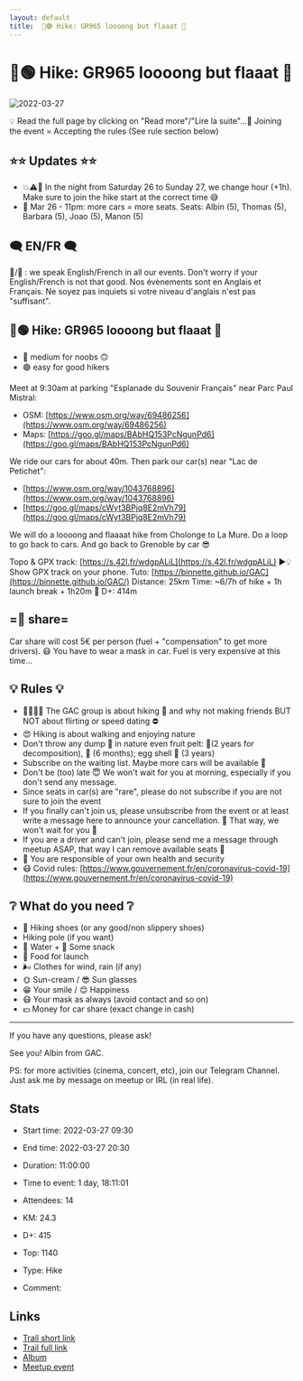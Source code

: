 ```yaml
---
layout: default
title:  🥾🟢 Hike: GR965 loooong but flaaat 🤤
---
```


#  🥾🟢 Hike: GR965 loooong but flaaat 🤤

![2022-03-27](/Stats/img/orig/2022-03-27.jpg)

💡 Read the full page by clicking on "Read more"/"Lire la suite"...💜
Joining the event = Accepting the rules (See rule section below)

## ⭐⭐ Updates ⭐⭐

* 💥⚠🔺 In the night from Saturday 26 to Sunday 27, we change hour (+1h). Make sure to join the hike start at the correct time 😅
* 📅 Mar 26 - 11pm: more cars = more seats. Seats: Albin (5), Thomas (5), Barbara (5), Joao (5), Manon (5)

## 🗨️ EN/FR 🗨️
🦅/🐓 : we speak English/French in all our events. Don't worry if your English/French is not that good. Nos évènements sont en Anglais et Français. Ne soyez pas inquiets si votre niveau d'anglais n'est pas "suffisant".

## 🥾🟢 Hike: GR965 loooong but flaaat 🤤

* 🔵 medium for noobs 🙃
* 🟢 easy for good hikers

Meet at 9:30am at parking "Esplanade du Souvenir Français" near Parc Paul Mistral:

* OSM: [https://www.osm.org/way/69486256](https://www.osm.org/way/69486256)
* Maps: [https://goo.gl/maps/BAbHQ153PcNgunPd6](https://goo.gl/maps/BAbHQ153PcNgunPd6)

We ride our cars for about 40m. Then park our car(s) near "Lac de Petichet":

* [https://www.osm.org/way/1043768896](https://www.osm.org/way/1043768896)
* [https://goo.gl/maps/cWyt3BPjq8E2mVh79](https://goo.gl/maps/cWyt3BPjq8E2mVh79)

We will do a loooong and flaaaat hike from Cholonge to La Mure. Do a loop to go back to cars. And go back to Grenoble by car 😎

Topo & GPX track: [https://s.42l.fr/wdgpALiL](https://s.42l.fr/wdgpALiL)
▶💡 Show GPX track on your phone. Tuto: [https://binnette.github.io/GAC](https://binnette.github.io/GAC/)
Distance: 25km
Time: \~6/7h of hike + 1h launch break + 1h20m 🚗
D+: 414m

## =🚗 share=
Car share will cost 5€ per person (fuel + "compensation" to get more drivers). 😷 You have to wear a mask in car. Fuel is very expensive at this time...

## 💡 Rules 💡

* 🚶‍♀️🚶‍♂️ The GAC group is about hiking 🥾 and why not making friends BUT NOT about flirting or speed dating ⛔
* 😍 Hiking is about walking and enjoying nature
* Don't throw any dump 🚮 in nature even fruit pelt: 🍌(2 years for decomposition), 🍊 (6 months); egg shell 🥚 (3 years)
* Subscribe on the waiting list. Maybe more cars will be available 🚗
* Don't be (too) late 😇 We won't wait for you at morning, especially if you don't send any message.
* Since seats in car(s) are "rare", please do not subscribe if you are not sure to join the event
* If you finally can't join us, please unsubscribe from the event or at least write a message here to announce your cancellation. 💜 That way, we won't wait for you 💜
* If you are a driver and can't join, please send me a message through meetup ASAP, that way I can remove available seats 🚗
* 💟 You are responsible of your own health and security
* 😷 Covid rules: [https://www.gouvernement.fr/en/coronavirus-covid-19](https://www.gouvernement.fr/en/coronavirus-covid-19)

## ❔ What do you need ❔

* 🥾 Hiking shoes (or any good/non slippery shoes)
* Hiking pole (if you want)
* 🧃 Water + 🍫 Some snack
* 🥗 Food for launch
* 🌬 Clothes for wind, rain (if any)
* 🌞 Sun-cream / 😎 Sun glasses
* 😁 Your smile / 😊 Happiness
* 😷 Your mask as always (avoid contact and so on)
* 💵 Money for car share (exact change in cash)

***

If you have any questions, please ask!

See you! Albin from GAC.

PS: for more activities (cinema, concert, etc), join our Telegram Channel. Just ask me by message on meetup or IRL (in real life).

## Stats

- Start time: 2022-03-27 09:30
- End time: 2022-03-27 20:30
- Duration: 11:00:00
- Time to event: 1 day, 18:11:01
- Attendees: 14

- KM: 24.3
- D+: 415
- Top: 1140
- Type: Hike
- Comment: 

## Links

- [Trail short link](https://s.42l.fr/wdgpALiL)
- [Trail full link]()
- [Album](https://binnette.github.io/GacImg2022/2022-03-27-🥾🟢-Hike-GR965-loooong-but-flaaat-🤤.html)
- [Meetup event](https://www.meetup.com/grenoble-adventure-club-english-french/events/284844689/)
